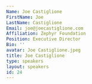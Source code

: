 ```yaml
---
Name: Joe Castiglione
FirstName: Joe
LastName: Castiglione
Email: joe@joecastiglione.com
Affiliation: Zephyr Foundation
Position: Executive Director
Bio: ''
avatar: Joe Castiglione.jpeg
title: Joe Castiglione
type: speakers
layout: speakers
id: 24
---
```

